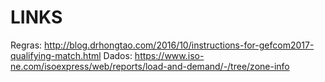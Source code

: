# LINKS
Regras: http://blog.drhongtao.com/2016/10/instructions-for-gefcom2017-qualifying-match.html
Dados:  https://www.iso-ne.com/isoexpress/web/reports/load-and-demand/-/tree/zone-info
